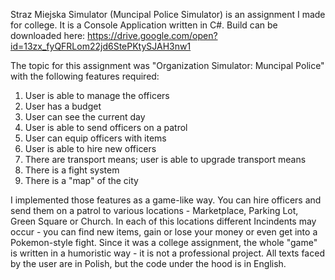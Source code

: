 Straz Miejska Simulator (Muncipal Police Simulator) is an assignment I made for college.
It is a Console Application written in C#. Build can be downloaded here: https://drive.google.com/open?id=13zx_fyQFRLom22jd6StePKtySJAH3nw1

The topic for this assignment was "Organization Simulator: Muncipal Police" with the following features required:
1. User is able to manage the officers
2. User has a budget
3. User can see the current day
4. User is able to send officers on a patrol
5. User can equip officers with items
6. User is able to hire new officers
7. There are transport means; user is able to upgrade transport means
8. There is a fight system
9. There is a "map" of the city

I implemented those features as a game-like way. You can hire officers and send them on a patrol to various locations - Marketplace, Parking Lot, Green Square or Church. In each of this locations different Incindents may occur - you can find new items, gain or lose your money or even get into a Pokemon-style fight. Since it was a college assignment, the whole "game" is written in a humoristic way - it is not a professional project. All texts faced by the user are in Polish, but the code under the hood is in English.
